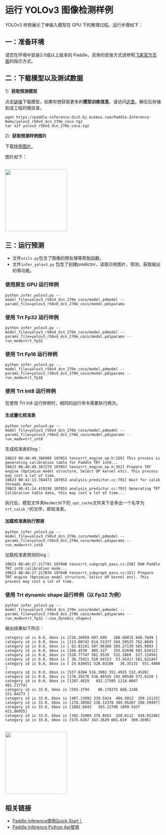 # 运行 YOLOv3 图像检测样例

YOLOv3 样例展示了单输入模型在 GPU 下的推理过程。运行步骤如下：

## 一：准备环境

请您在环境中安装2.0或以上版本的 Paddle，具体的安装方式请参照[飞桨官方页面](https://www.paddlepaddle.org.cn/)的指示方式。

## 二：下载模型以及测试数据

1）**获取预测模型**

点击[链接](https://paddle-inference-dist.bj.bcebos.com/Paddle-Inference-Demo/yolov3_r50vd_dcn_270e_coco.tgz)下载模型，如果你想获取更多的**模型训练信息**，请访问[这里](https://github.com/PaddlePaddle/PaddleDetection)。解压后存储到该工程的根目录。

```
wget https://paddle-inference-dist.bj.bcebos.com/Paddle-Inference-Demo/yolov3_r50vd_dcn_270e_coco.tgz
tar xzf yolov3_r50vd_dcn_270e_coco.tgz
```

2）**获取预测样例图片**

下载[样例图片](https://paddle-inference-dist.bj.bcebos.com/inference_demo/images/kite.jpg)。

图片如下：
<p align="left">
    <br>
<img src='https://paddle-inference-dist.bj.bcebos.com/inference_demo/images/kite.jpg' width = "200" height = "200">
    <br>
<p>

## 三：运行预测

- 文件`utils.py`包含了图像的预处理等帮助函数。
- 文件`infer_yolov3.py` 包含了创建predictor，读取示例图片，预测，获取输出的等功能。

### 使用原生 GPU 运行样例

```shell
python infer_yolov3.py --model_file=yolov3_r50vd_dcn_270e_coco/model.pdmodel --params_file=yolov3_r50vd_dcn_270e_coco/model.pdiparams
```

### 使用 Trt Fp32 运行样例

```shell
python infer_yolov3.py --model_file=yolov3_r50vd_dcn_270e_coco/model.pdmodel --params_file=yolov3_r50vd_dcn_270e_coco/model.pdiparams --run_mode=trt_fp32
```

### 使用 Trt Fp16 运行样例

```shell
python infer_yolov3.py --model_file=yolov3_r50vd_dcn_270e_coco/model.pdmodel --params_file=yolov3_r50vd_dcn_270e_coco/model.pdiparams --run_mode=trt_fp16
```

### 使用 Trt Int8 运行样例

在使用 Trt In8 运行样例时，相同的运行命令需要执行两次。

#### 生成量化校准表

```shell
python infer_yolov3.py --model_file=yolov3_r50vd_dcn_270e_coco/model.pdmodel --params_file=yolov3_r50vd_dcn_270e_coco/model.pdiparams --run_mode=trt_int8
```

生成校准表的log：
```
I0623 08:40:49.386909 107053 tensorrt_engine_op.h:159] This process is generating calibration table for Paddle TRT int8...
I0623 08:40:49.387279 107057 tensorrt_engine_op.h:352] Prepare TRT engine (Optimize model structure, Select OP kernel etc). This process may cost a lot of time.
I0623 08:41:13.784473 107053 analysis_predictor.cc:791] Wait for calib threads done.
I0623 08:41:14.419198 107053 analysis_predictor.cc:793] Generating TRT Calibration table data, this may cost a lot of time...
```

执行后，模型文件夹`ResNet50`下的`_opt_cache`文件夹下会多出一个名字为`trt_calib_*`的文件，即校准表。

#### 加载校准表执行预测

```shell
python infer_yolov3.py --model_file=yolov3_r50vd_dcn_270e_coco/model.pdmodel --params_file=yolov3_r50vd_dcn_270e_coco/model.pdiparams --run_mode=trt_int8
```

加载校准表预测的log：
```
I0623 08:40:27.217701 107040 tensorrt_subgraph_pass.cc:258] RUN Paddle TRT int8 calibration mode...
I0623 08:40:27.217834 107040 tensorrt_subgraph_pass.cc:321] Prepare TRT engine (Optimize model structure, Select OP kernel etc). This process may cost a lot of time.
```

### 使用 Trt dynamic shape 运行样例（以 Fp32 为例）

```shell
python infer_yolov3.py --model_file=yolov3_r50vd_dcn_270e_coco/model.pdmodel --params_file=yolov3_r50vd_dcn_270e_coco/model.pdiparams --run_mode=trt_fp32 --use_dynamic_shape=1
```

输出结果如下所示：

```
category id is 0.0, bbox is [216.26059 697.699   268.60815 848.7649 ]
category id is 0.0, bbox is [113.00742 614.51337 164.59525 762.8045 ]
category id is 0.0, bbox is [ 82.81181 507.96368 103.27139 565.0893 ]
category id is 0.0, bbox is [346.4539  485.327   355.62698 502.63412]
category id is 0.0, bbox is [520.77747 502.9539  532.1869  527.12494]
category id is 0.0, bbox is [ 38.75421 510.04153  53.91417 561.62244]
category id is 0.0, bbox is [ 24.630651 528.03186   36.35131  551.4408  ]
category id is 0.0, bbox is [537.8204 516.3991 551.4925 532.4528]
category id is 0.0, bbox is [176.29276 538.46545 192.09549 572.6228 ]
category id is 0.0, bbox is [1207.4629   452.27505 1214.8047   461.21774]
category id is 33.0, bbox is [593.3794    80.178375 668.2346   151.84273 ]
category id is 33.0, bbox is [467.13992 339.5424  484.5012  358.15115]
category id is 33.0, bbox is [278.30582 236.12378 304.95267 280.59497]
category id is 33.0, bbox is [1082.6643   393.12796 1099.5437   421.86935]
category id is 33.0, bbox is [302.35004 376.8052  320.6112  410.01248]
category id is 33.0, bbox is [575.6267 343.2629 601.619  369.2695]
```

<p align="left">
    <br>
<img src='https://paddle-inference-dist.bj.bcebos.com/inference_demo/images/kite_res.jpg' width = "200" height = "200">
    <br>
<p>


## 相关链接
- [Paddle Inference使用Quick Start！]()
- [Paddle Inference Python Api使用]()
